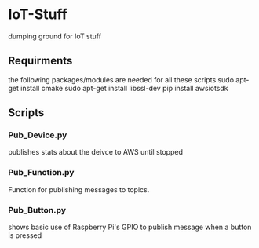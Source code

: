 # IoT-Stuff
dumping ground for IoT stuff

## Requirments
the following packages/modules are needed for all these scripts
sudo apt-get install cmake
sudo apt-get install libssl-dev
pip install awsiotsdk

## Scripts

### Pub_Device.py
publishes stats about the deivce to AWS until stopped

### Pub_Function.py
Function for publishing messages to topics. 

### Pub_Button.py
shows basic use of Raspberry Pi's GPIO to publish message when a button is pressed
